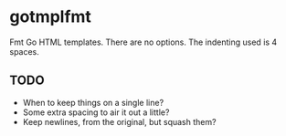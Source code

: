 # gotmplfmt

Fmt Go HTML templates. There are no options. The indenting used is 4 spaces.

## TODO

* When to keep things on a single line?
* Some extra spacing to air it out a little?
* Keep newlines, from the original, but squash them?

